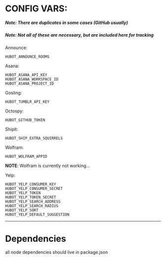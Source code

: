 # CONFIG VARS:

##### Note: There are duplicates in some cases (GitHub usually)
##### Note: Not all of these are necessary, but are included here for tracking

Announce:

    HUBOT_ANNOUNCE_ROOMS

Asana:

    HUBOT_ASANA_API_KEY
    HUBOT_ASANA_WORKSPACE_ID
    HUBOT_ASANA_PROJECT_ID

Gosling:

    HUBOT_TUMBLR_API_KEY

Octospy:

    HUBOT_GITHUB_TOKEN

Shipit:

    HUBOT_SHIP_EXTRA_SQUIRRELS

Wolfram:

    HUBOT_WOLFRAM_APPID
**NOTE**: Wolfram is currently not working...

Yelp:

    HUBOT_YELP_CONSUMER_KEY
    HUBOT_YELP_CONSUMER_SECRET
    HUBOT_YELP_TOKEN
    HUBOT_YELP_TOKEN_SECRET
    HUBOT_YELP_SEARCH_ADDRESS
    HUBOT_YELP_SEARCH_RADIUS
    HUBOT_YELP_SORT
    HUBOT_YELP_DEFAULT_SUGGESTION

---

# Dependencies
all node dependencies should live in package.json